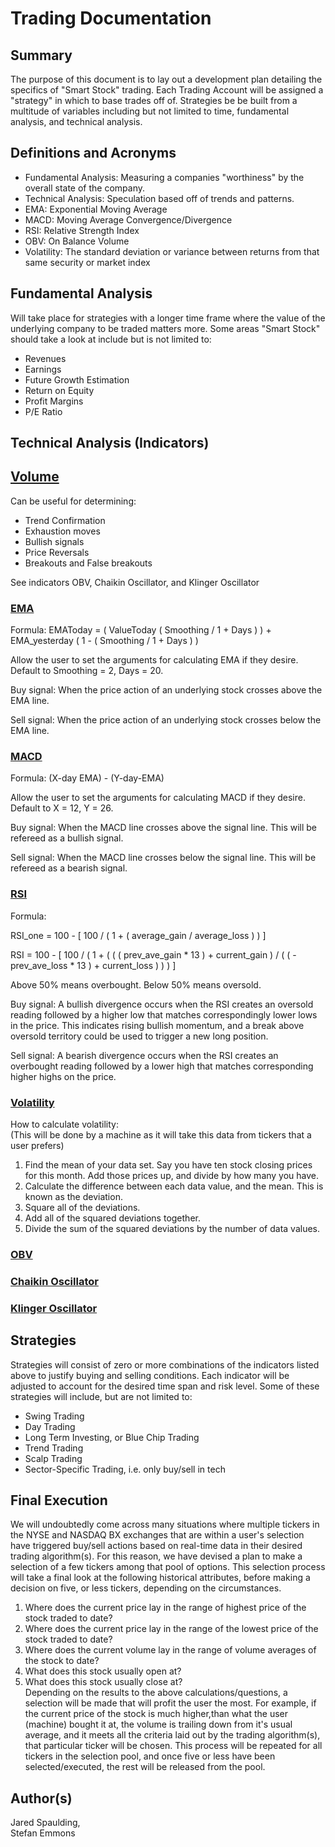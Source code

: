 # Trading Documentation

## Summary
The purpose of this document is to lay out a development plan detailing the specifics of "Smart Stock" trading. Each Trading Account will be assigned a "strategy" in which to base trades off of. Strategies be be built from a multitude of variables including but not limited to time, fundamental analysis, and technical analysis.

## Definitions and Acronyms

- Fundamental Analysis: Measuring a companies "worthiness" by the overall state of the company.
- Technical Analysis: Speculation based off of trends and patterns.
- EMA: Exponential Moving Average
- MACD: Moving Average Convergence/Divergence
- RSI: Relative Strength Index
- OBV: On Balance Volume
- Volatility: The standard deviation or variance between returns from that same security or market index

## Fundamental Analysis
Will take place for strategies with a longer time frame where the value of the underlying company to be traded matters more. Some areas "Smart Stock" should take a look at include but is not limited to:

- Revenues
- Earnings
- Future Growth Estimation
- Return on Equity
- Profit Margins
- P/E Ratio

## Technical Analysis (Indicators)
## [Volume](https://www.investopedia.com/articles/technical/02/010702.asp)
Can be useful for determining:

- Trend Confirmation
- Exhaustion moves
- Bullish signals 
- Price Reversals
- Breakouts and False breakouts

See indicators OBV, Chaikin Oscillator, and Klinger Oscillator

### [EMA](https://www.investopedia.com/terms/e/ema.asp)
Formula: EMAToday = ( ValueToday ( Smoothing / 1 + Days ) ) + EMA_yesterday ( 1 - ( Smoothing / 1 + Days ) )

Allow the user to set the arguments for calculating EMA if they desire. Default to Smoothing = 2, Days = 20.

Buy signal: When the price action of an underlying stock crosses above the EMA line.

Sell signal: When the price action of an underlying stock crosses below the EMA line.

### [MACD](https://www.investopedia.com/terms/m/macd.asp)
Formula: (X-day EMA) - (Y-day-EMA)

Allow the user to set the arguments for calculating MACD if they desire. Default to X = 12, Y = 26.

Buy signal: When the MACD line crosses above the signal line. This will be refereed as a bullish signal.

Sell signal: When the MACD line crosses below the signal line. This will be refereed as a bearish signal.

### [RSI](https://www.investopedia.com/terms/r/rsi.asp)
Formula: 

RSI_one = 100 - [ 100 / ( 1 + ( average_gain / average_loss ) ) ]

RSI = 100 - [ 100 / ( 1 + ( ( ( prev_ave_gain * 13 ) + current_gain ) / ( ( - prev_ave_loss * 13 ) + current_loss ) ) ) ]

Above 50% means overbought. Below 50% means oversold.

Buy signal: A bullish divergence occurs when the RSI creates an oversold reading followed by a higher low that matches correspondingly lower lows in the price. This indicates rising bullish momentum, and a break above oversold territory could be used to trigger a new long position.

Sell signal: A bearish divergence occurs when the RSI creates an overbought reading followed by a lower high that matches corresponding higher highs on the price.  
  
### [Volatility](https://www.investopedia.com/terms/v/volatility.asp)  
How to calculate volatility:  
(This will be done by a machine as it will take this data from tickers that a user prefers)   
1. Find the mean of your data set. Say you have ten stock closing prices for this month. Add those prices up, and divide by how many you have.  
2. Calculate the difference between each data value, and the mean. This is known as the deviation.  
3. Square all of the deviations.  
4. Add all of the squared deviations together.  
5. Divide the sum of the squared deviations by the number of data values.  


### [OBV](https://www.investopedia.com/terms/o/onbalancevolume.asp)
### [Chaikin Oscillator](https://www.investopedia.com/terms/c/chaikinoscillator.asp)
### [Klinger Oscillator](https://www.investopedia.com/terms/k/klingeroscillator.asp)

## Strategies
Strategies will consist of zero or more combinations of the indicators listed above to justify buying and selling conditions. Each indicator will be adjusted to account for the desired time span and risk level. Some of these strategies will include, but are not limited to:  

- Swing Trading
- Day Trading  
- Long Term Investing, or Blue Chip Trading  
- Trend Trading  
- Scalp Trading  
- Sector-Specific Trading, i.e. only buy/sell in tech  

## Final Execution
We will undoubtedly come across many situations where multiple tickers in the NYSE and NASDAQ BX exchanges that are within a user's selection have triggered buy/sell actions based on real-time data in their desired trading algorithm(s). For this reason, we have devised a plan to make a selection of a few tickers among that pool of options. This selection process will take a final look at the following historical attributes, before making a decision on five, or less tickers, depending on the circumstances.  
1. Where does the current price lay in the range of highest price of the stock traded to date?  
2. Where does the current price lay in the range of the lowest price of the stock traded to date?  
3. Where does the current volume lay in the range of volume averages of the stock to date?  
4. What does this stock usually open at?  
5. What does this stock usually close at?  
Depending on the results to the above calculations/questions, a selection will be made that will profit the user the most. For example, if the current price of the stock is much higher,than what the user (machine) bought it at, the volume is trailing down from it's usual average, and it meets all the criteria laid out by the trading algorithm(s), that particular ticker will be chosen. This process will be repeated for all tickers in the selection pool, and once five or less have been selected/executed, the rest will be released from the pool. 


## Author(s)
Jared Spaulding,  
Stefan Emmons  